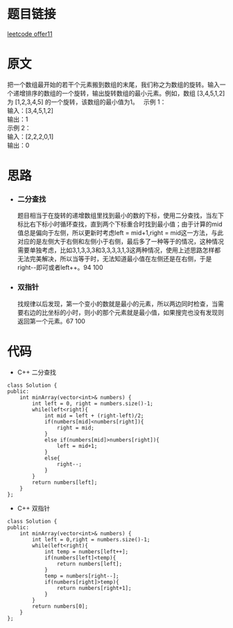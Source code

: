 # 题目链接
[leetcode offer11](https://leetcode-cn.com/problems/xuan-zhuan-shu-zu-de-zui-xiao-shu-zi-lcof/)

# 原文
把一个数组最开始的若干个元素搬到数组的末尾，我们称之为数组的旋转。输入一个递增排序的数组的一个旋转，输出旋转数组的最小元素。例如，数组 [3,4,5,1,2] 为 [1,2,3,4,5] 的一个旋转，该数组的最小值为1。   
示例 1：  
输入：[3,4,5,1,2]  
输出：1  
示例 2：  
输入：[2,2,2,0,1]  
输出：0  

# 思路
- ### **二分查找**
  题目相当于在旋转的递增数组里找到最小的数的下标，使用二分查找，当左下标比右下标小时循环查找，直到两个下标重合时找到最小值；由于计算的mid值总是偏向于左侧，所以更新时考虑left = mid+1,right = mid这一方法，与此对应的是左侧大于右侧和左侧小于右侧，最后多了一种等于的情况，这种情况需要单独考虑，比如3,1,3,3,3和3,3,3,3,1,3这两种情况，使用上述思路怎样都无法完美解决，所以当等于时，无法知道最小值在左侧还是在右侧，于是right--即可或者left++。94 100
- ### **双指针**
  找规律以后发现，第一个变小的数就是最小的元素，所以两边同时检查，当需要右边的比坐标的小时，则小的那个元素就是最小值，如果搜完也没有发现则返回第一个元素。67 100

# 代码
- C++ 二分查找
```
class Solution {
public:
    int minArray(vector<int>& numbers) {
        int left = 0, right = numbers.size()-1;
        while(left<right){
            int mid = left + (right-left)/2;
            if(numbers[mid]<numbers[right]){
                right = mid;
            }
            else if(numbers[mid]>numbers[right]){
                left = mid+1;
            }
            else{
                right--;
            }
        }
        return numbers[left];
    }
};
```
- C++ 双指针
```
class Solution {
public:
    int minArray(vector<int>& numbers) {
        int left = 0,right = numbers.size()-1;
        while(left<right){
            int temp = numbers[left++];
            if(numbers[left]<temp){
                return numbers[left];
            }
            temp = numbers[right--];
            if(numbers[right]>temp){
                return numbers[right+1];
            }
        }
        return numbers[0];
    }
};
```
